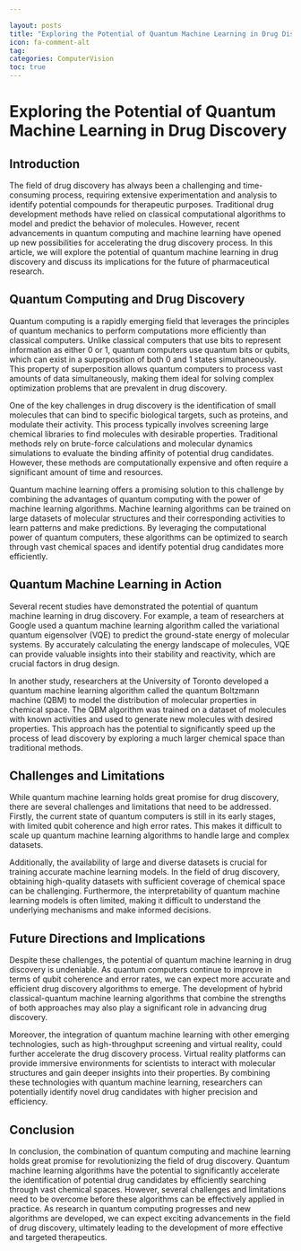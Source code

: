 ```yaml
---

layout: posts
title: "Exploring the Potential of Quantum Machine Learning in Drug Discovery"
icon: fa-comment-alt
tag:      
categories: ComputerVision
toc: true
---
```




# Exploring the Potential of Quantum Machine Learning in Drug Discovery

## Introduction

The field of drug discovery has always been a challenging and time-consuming process, requiring extensive experimentation and analysis to identify potential compounds for therapeutic purposes. Traditional drug development methods have relied on classical computational algorithms to model and predict the behavior of molecules. However, recent advancements in quantum computing and machine learning have opened up new possibilities for accelerating the drug discovery process. In this article, we will explore the potential of quantum machine learning in drug discovery and discuss its implications for the future of pharmaceutical research.

## Quantum Computing and Drug Discovery

Quantum computing is a rapidly emerging field that leverages the principles of quantum mechanics to perform computations more efficiently than classical computers. Unlike classical computers that use bits to represent information as either 0 or 1, quantum computers use quantum bits or qubits, which can exist in a superposition of both 0 and 1 states simultaneously. This property of superposition allows quantum computers to process vast amounts of data simultaneously, making them ideal for solving complex optimization problems that are prevalent in drug discovery.

One of the key challenges in drug discovery is the identification of small molecules that can bind to specific biological targets, such as proteins, and modulate their activity. This process typically involves screening large chemical libraries to find molecules with desirable properties. Traditional methods rely on brute-force calculations and molecular dynamics simulations to evaluate the binding affinity of potential drug candidates. However, these methods are computationally expensive and often require a significant amount of time and resources.

Quantum machine learning offers a promising solution to this challenge by combining the advantages of quantum computing with the power of machine learning algorithms. Machine learning algorithms can be trained on large datasets of molecular structures and their corresponding activities to learn patterns and make predictions. By leveraging the computational power of quantum computers, these algorithms can be optimized to search through vast chemical spaces and identify potential drug candidates more efficiently.

## Quantum Machine Learning in Action

Several recent studies have demonstrated the potential of quantum machine learning in drug discovery. For example, a team of researchers at Google used a quantum machine learning algorithm called the variational quantum eigensolver (VQE) to predict the ground-state energy of molecular systems. By accurately calculating the energy landscape of molecules, VQE can provide valuable insights into their stability and reactivity, which are crucial factors in drug design.

In another study, researchers at the University of Toronto developed a quantum machine learning algorithm called the quantum Boltzmann machine (QBM) to model the distribution of molecular properties in chemical space. The QBM algorithm was trained on a dataset of molecules with known activities and used to generate new molecules with desired properties. This approach has the potential to significantly speed up the process of lead discovery by exploring a much larger chemical space than traditional methods.

## Challenges and Limitations

While quantum machine learning holds great promise for drug discovery, there are several challenges and limitations that need to be addressed. Firstly, the current state of quantum computers is still in its early stages, with limited qubit coherence and high error rates. This makes it difficult to scale up quantum machine learning algorithms to handle large and complex datasets.

Additionally, the availability of large and diverse datasets is crucial for training accurate machine learning models. In the field of drug discovery, obtaining high-quality datasets with sufficient coverage of chemical space can be challenging. Furthermore, the interpretability of quantum machine learning models is often limited, making it difficult to understand the underlying mechanisms and make informed decisions.

## Future Directions and Implications

Despite these challenges, the potential of quantum machine learning in drug discovery is undeniable. As quantum computers continue to improve in terms of qubit coherence and error rates, we can expect more accurate and efficient drug discovery algorithms to emerge. The development of hybrid classical-quantum machine learning algorithms that combine the strengths of both approaches may also play a significant role in advancing drug discovery.

Moreover, the integration of quantum machine learning with other emerging technologies, such as high-throughput screening and virtual reality, could further accelerate the drug discovery process. Virtual reality platforms can provide immersive environments for scientists to interact with molecular structures and gain deeper insights into their properties. By combining these technologies with quantum machine learning, researchers can potentially identify novel drug candidates with higher precision and efficiency.

## Conclusion

In conclusion, the combination of quantum computing and machine learning holds great promise for revolutionizing the field of drug discovery. Quantum machine learning algorithms have the potential to significantly accelerate the identification of potential drug candidates by efficiently searching through vast chemical spaces. However, several challenges and limitations need to be overcome before these algorithms can be effectively applied in practice. As research in quantum computing progresses and new algorithms are developed, we can expect exciting advancements in the field of drug discovery, ultimately leading to the development of more effective and targeted therapeutics.